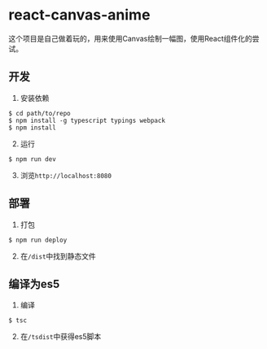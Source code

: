 # react-canvas-anime
这个项目是自己做着玩的，用来使用Canvas绘制一幅图，使用React组件化的尝试。

## 开发

1. 安装依赖
```shell
$ cd path/to/repo
$ npm install -g typescript typings webpack
$ npm install
```

2. 运行
```shell
$ npm run dev
```

3. 浏览`http://localhost:8080`

## 部署

1. 打包
```shell
$ npm run deploy
```

2. 在`/dist`中找到静态文件

## 编译为es5

1. 编译
```shell
$ tsc
```
2. 在`/tsdist`中获得es5脚本